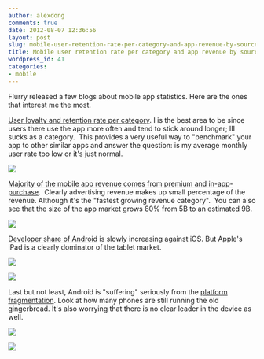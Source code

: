 ```yaml
---
author: alexdong
comments: true
date: 2012-08-07 12:36:56
layout: post
slug: mobile-user-retention-rate-per-category-and-app-revenue-by-source
title: Mobile user retention rate per category and app revenue by source
wordpress_id: 41
categories:
- mobile
---
```


Flurry released a few blogs about mobile app statistics. Here are the ones that interest me the most.

[User loyalty and retention rate per category](http://blog.flurry.com/bid/26376/Mobile-Apps-Models-Money-and-Loyalty). I is the best area to be since users there use the app more often and tend to stick around longer; III sucks as a category.  This provides a very useful way to "benchmark" your app to other similar apps and answer the question: is my average monthly user rate too low or it's just normal.

![](http://blog.flurry.com/Portals/41620/images//Loyalty_by_AppCategory_updated.png)

[Majority of the mobile app revenue comes from premium and in-app-purchase](http://blog.flurry.com/bid/88014/The-Great-Distribution-of-Wealth-Across-iOS-and-Android-Apps).  Clearly advertising revenue makes up small percentage of the revenue. Although it's the "fastest growing revenue category".  You can also see that the size of the app market grows 80% from 5B to an estimated 9B.

![](http://blog.flurry.com/Portals/41620/images/WW_AppRevenue_Ad_vs_Premium_andIAP-resized-600.png)

[Developer share of Android](http://blog.flurry.com/bid/85911/App-Developers-Signal-Apple-Allegiance-Ahead-of-WWDC-and-Google-I-O) is slowly increasing against iOS. But Apple's iPad is a clearly dominator of the tablet market.

![](http://blog.flurry.com/Portals/41620/images/NewProjectStarts_1Q2011-1Q2012-resized-600.png)

![](http://blog.flurry.com/Portals/41620/images/Top3_Tablets_Sessions_Jan-May2012-resized-600.png)

Last but not least, Android is "suffering" seriously from the [platform fragmentation](http://blog.flurry.com/bid/85911/App-Developers-Signal-Apple-Allegiance-Ahead-of-WWDC-and-Google-I-O). Look at how many phones are still running the old gingerbread. It's also worrying that there is no clear leader in the device as well.

![](http://blog.flurry.com/Portals/41620/images/AndroidFirmware_Sessions_May2012-resized-600.png)

![](http://blog.flurry.com/Portals/41620/images/AndroidDevice_Sessions_May2012-resized-600.png)
